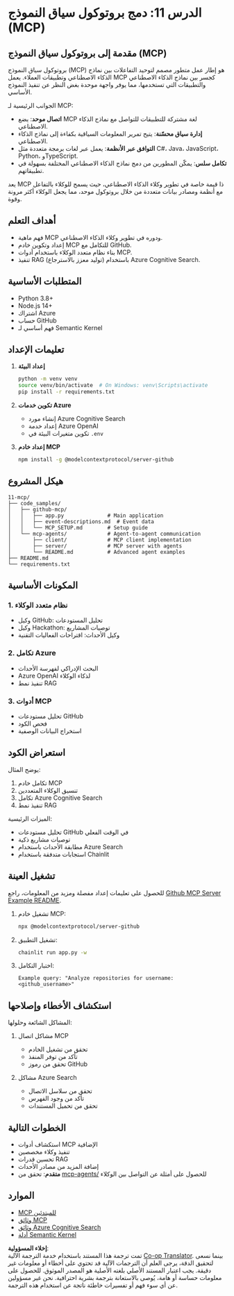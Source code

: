 <!--
CO_OP_TRANSLATOR_METADATA:
{
  "original_hash": "e255edb8423b34b4bba20263ef38f208",
  "translation_date": "2025-08-21T12:12:18+00:00",
  "source_file": "11-mcp/README.md",
  "language_code": "ar"
}
-->
# الدرس 11: دمج بروتوكول سياق النموذج (MCP)

## مقدمة إلى بروتوكول سياق النموذج (MCP)

بروتوكول سياق النموذج (MCP) هو إطار عمل متطور مصمم لتوحيد التفاعلات بين نماذج الذكاء الاصطناعي وتطبيقات العملاء. يعمل MCP كجسر بين نماذج الذكاء الاصطناعي والتطبيقات التي تستخدمها، مما يوفر واجهة موحدة بغض النظر عن تنفيذ النموذج الأساسي.

الجوانب الرئيسية لـ MCP:

- **اتصال موحد**: يضع MCP لغة مشتركة للتطبيقات للتواصل مع نماذج الذكاء الاصطناعي.
- **إدارة سياق محسّنة**: يتيح تمرير المعلومات السياقية بكفاءة إلى نماذج الذكاء الاصطناعي.
- **التوافق عبر الأنظمة**: يعمل عبر لغات برمجة متعددة مثل C#، Java، JavaScript، Python، وTypeScript.
- **تكامل سلس**: يمكّن المطورين من دمج نماذج الذكاء الاصطناعي المختلفة بسهولة في تطبيقاتهم.

يعد MCP ذا قيمة خاصة في تطوير وكلاء الذكاء الاصطناعي، حيث يسمح للوكلاء بالتفاعل مع أنظمة ومصادر بيانات متعددة من خلال بروتوكول موحد، مما يجعل الوكلاء أكثر مرونة وقوة.

## أهداف التعلم
- فهم ماهية MCP ودوره في تطوير وكلاء الذكاء الاصطناعي.
- إعداد وتكوين خادم MCP للتكامل مع GitHub.
- بناء نظام متعدد الوكلاء باستخدام أدوات MCP.
- تنفيذ RAG (توليد معزز بالاسترجاع) باستخدام Azure Cognitive Search.

## المتطلبات الأساسية
- Python 3.8+
- Node.js 14+
- اشتراك Azure
- حساب GitHub
- فهم أساسي لـ Semantic Kernel

## تعليمات الإعداد

1. **إعداد البيئة**
   ```bash
   python -m venv venv
   source venv/bin/activate  # On Windows: venv\Scripts\activate
   pip install -r requirements.txt
   ```

2. **تكوين خدمات Azure**
   - إنشاء مورد Azure Cognitive Search
   - إعداد خدمة Azure OpenAI
   - تكوين متغيرات البيئة في `.env`

3. **إعداد خادم MCP**
   ```bash
   npm install -g @modelcontextprotocol/server-github
   ```

## هيكل المشروع

```
11-mcp/
├── code_samples/
│   ├── github-mcp/
│   │   ├── app.py              # Main application
│   │   ├── event-descriptions.md  # Event data
│   │   └── MCP_SETUP.md        # Setup guide
│   └── mcp-agents/             # Agent-to-agent communication
│       ├── client/             # MCP client implementation
│       ├── server/             # MCP server with agents
│       └── README.md           # Advanced agent examples
├── README.md
└── requirements.txt
```

## المكونات الأساسية

### 1. نظام متعدد الوكلاء
- وكيل GitHub: تحليل المستودعات
- وكيل Hackathon: توصيات المشاريع
- وكيل الأحداث: اقتراحات الفعاليات التقنية

### 2. تكامل Azure
- البحث الإدراكي لفهرسة الأحداث
- Azure OpenAI لذكاء الوكلاء
- تنفيذ نمط RAG

### 3. أدوات MCP
- تحليل مستودعات GitHub
- فحص الكود
- استخراج البيانات الوصفية

## استعراض الكود

يوضح المثال:
1. تكامل خادم MCP
2. تنسيق الوكلاء المتعددين
3. تكامل Azure Cognitive Search
4. تنفيذ نمط RAG

الميزات الرئيسية:
- تحليل مستودعات GitHub في الوقت الفعلي
- توصيات مشاريع ذكية
- مطابقة الأحداث باستخدام Azure Search
- استجابات متدفقة باستخدام Chainlit

## تشغيل العينة

للحصول على تعليمات إعداد مفصلة ومزيد من المعلومات، راجع [Github MCP Server Example README](./code_samples/github-mcp/README.md).

1. تشغيل خادم MCP:
   ```bash
   npx @modelcontextprotocol/server-github
   ```

2. تشغيل التطبيق:
   ```bash
   chainlit run app.py -w
   ```

3. اختبار التكامل:
   ```
   Example query: "Analyze repositories for username: <github_username>"
   ```

## استكشاف الأخطاء وإصلاحها

المشاكل الشائعة وحلولها:
1. مشاكل اتصال MCP
   - تحقق من تشغيل الخادم
   - تأكد من توفر المنفذ
   - تحقق من رموز GitHub

2. مشاكل Azure Search
   - تحقق من سلاسل الاتصال
   - تأكد من وجود الفهرس
   - تحقق من تحميل المستندات

## الخطوات التالية
- استكشاف أدوات MCP الإضافية
- تنفيذ وكلاء مخصصين
- تحسين قدرات RAG
- إضافة المزيد من مصادر الأحداث
- **متقدم**: تحقق من [mcp-agents/](../../../11-mcp/code_samples/mcp-agents) للحصول على أمثلة عن التواصل بين الوكلاء

## الموارد
- [MCP للمبتدئين](https://aka.ms/mcp-for-beginners)  
- [وثائق MCP](https://github.com/microsoft/semantic-kernel/tree/main/python/semantic-kernel/semantic_kernel/connectors/mcp)
- [وثائق Azure Cognitive Search](https://learn.microsoft.com/azure/search/)
- [أدلة Semantic Kernel](https://learn.microsoft.com/semantic-kernel/)

**إخلاء المسؤولية**:  
تمت ترجمة هذا المستند باستخدام خدمة الترجمة الآلية [Co-op Translator](https://github.com/Azure/co-op-translator). بينما نسعى لتحقيق الدقة، يرجى العلم أن الترجمات الآلية قد تحتوي على أخطاء أو معلومات غير دقيقة. يجب اعتبار المستند الأصلي بلغته الأصلية هو المصدر الموثوق. للحصول على معلومات حساسة أو هامة، يُوصى بالاستعانة بترجمة بشرية احترافية. نحن غير مسؤولين عن أي سوء فهم أو تفسيرات خاطئة ناتجة عن استخدام هذه الترجمة.